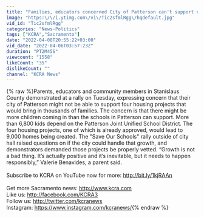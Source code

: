 ```yaml
---
title: "Families, educators concerned City of Patterson can't support new housing projects"
image: "https:\/\/i.ytimg.com\/vi\/Tic2sfmlRgg\/hqdefault.jpg"
vid_id: "Tic2sfmlRgg"
categories: "News-Politics"
tags: ["KCRA","Sacramento"]
date: "2022-04-08T20:55:22+03:00"
vid_date: "2022-04-06T03:57:23Z"
duration: "PT2M45S"
viewcount: "1558"
likeCount: "35"
dislikeCount: ""
channel: "KCRA News"
---
```

{% raw %}Parents, educators and community members in Stanislaus County demonstrated at a rally on Tuesday, expressing concern that their city of Patterson might not be able to support four housing projects that would bring in thousands of families. The concern is that there might be more children coming in than the schools in Patterson can support. More than 6,800 kids depend on the Patterson Joint Unified School District. The four housing projects, one of which is already approved, would lead to 9,000 homes being created. The &quot;Save Our Schools&quot; rally outside of city hall raised questions on if the city could handle that growth, and demonstrators demanded those projects be properly vetted. “Growth is not a bad thing. It’s actually positive and it’s inevitable, but it needs to happen responsibly,” Valerie Benavides, a parent said.<br /><br />Subscribe to KCRA on YouTube now for more: <a rel="nofollow" target="blank" href="http://bit.ly/1kjRAAn">http://bit.ly/1kjRAAn</a><br /><br />Get more Sacramento news: <a rel="nofollow" target="blank" href="http://www.kcra.com">http://www.kcra.com</a><br />Like us: <a rel="nofollow" target="blank" href="http://facebook.com/KCRA3">http://facebook.com/KCRA3</a><br />Follow us: <a rel="nofollow" target="blank" href="http://twitter.com/kcranews">http://twitter.com/kcranews</a><br />Instagram: <a rel="nofollow" target="blank" href="https://www.instagram.com/kcranews/">https://www.instagram.com/kcranews/</a>{% endraw %}
